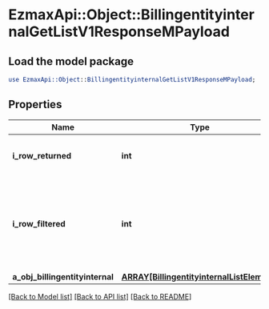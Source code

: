 # EzmaxApi::Object::BillingentityinternalGetListV1ResponseMPayload

## Load the model package
```perl
use EzmaxApi::Object::BillingentityinternalGetListV1ResponseMPayload;
```

## Properties
Name | Type | Description | Notes
------------ | ------------- | ------------- | -------------
**i_row_returned** | **int** | The number of rows returned | 
**i_row_filtered** | **int** | The number of rows matching your filters (if any) or the total number of rows | 
**a_obj_billingentityinternal** | [**ARRAY[BillingentityinternalListElement]**](BillingentityinternalListElement.md) |  | 

[[Back to Model list]](../README.md#documentation-for-models) [[Back to API list]](../README.md#documentation-for-api-endpoints) [[Back to README]](../README.md)


